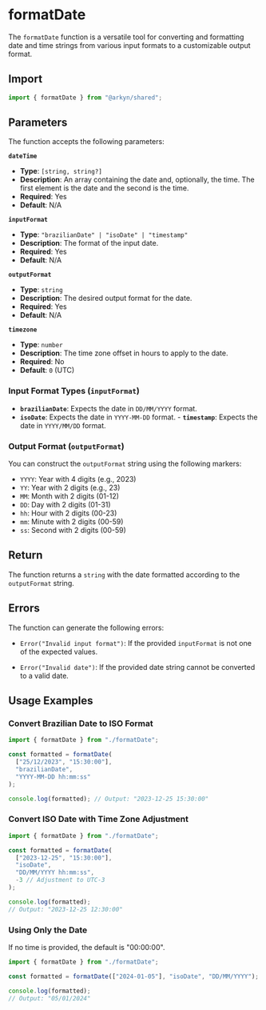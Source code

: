# formatDate

The `formatDate` function is a versatile tool for converting and formatting date and time strings from various input formats to a customizable output format.

## Import

```ts
import { formatDate } from "@arkyn/shared";
```

## Parameters

The function accepts the following parameters:

**`dateTime`**

- **Type**: `[string, string?]`
- **Description**: An array containing the date and, optionally, the time. The first element is the date and the second is the time.
- **Required**: Yes
- **Default**: N/A

**`inputFormat`**

- **Type**: `"brazilianDate" | "isoDate" | "timestamp"`
- **Description**: The format of the input date.
- **Required**: Yes
- **Default**: N/A

**`outputFormat`**

- **Type**: `string`
- **Description**: The desired output format for the date.
- **Required**: Yes
- **Default**: N/A

**`timezone`**

- **Type**: `number`
- **Description**: The time zone offset in hours to apply to the date.
- **Required**: No
- **Default**: `0` (UTC)

### Input Format Types (`inputFormat`)

- **`brazilianDate`**: Expects the date in `DD/MM/YYYY` format.
- **`isoDate`**: Expects the date in `YYYY-MM-DD` format. - **`timestamp`**: Expects the date in `YYYY/MM/DD` format.

### Output Format (`outputFormat`)

You can construct the `outputFormat` string using the following markers:

- `YYYY`: Year with 4 digits (e.g., 2023)
- `YY`: Year with 2 digits (e.g., 23)
- `MM`: Month with 2 digits (01-12)
- `DD`: Day with 2 digits (01-31)
- `hh`: Hour with 2 digits (00-23)
- `mm`: Minute with 2 digits (00-59)
- `ss`: Second with 2 digits (00-59)

## Return

The function returns a `string` with the date formatted according to the `outputFormat` string.

## Errors

The function can generate the following errors:

- `Error("Invalid input format")`: If the provided `inputFormat` is not one of the expected values.

- `Error("Invalid date")`: If the provided date string cannot be converted to a valid date.

## Usage Examples

### Convert Brazilian Date to ISO Format

```javascript
import { formatDate } from "./formatDate";

const formatted = formatDate(
  ["25/12/2023", "15:30:00"],
  "brazilianDate",
  "YYYY-MM-DD hh:mm:ss"
);

console.log(formatted); // Output: "2023-12-25 15:30:00"
```

### Convert ISO Date with Time Zone Adjustment

```javascript
import { formatDate } from "./formatDate";

const formatted = formatDate(
  ["2023-12-25", "15:30:00"],
  "isoDate",
  "DD/MM/YYYY hh:mm:ss",
  -3 // Adjustment to UTC-3
);

console.log(formatted);
// Output: "2023-12-25 12:30:00"
```

### Using Only the Date

If no time is provided, the default is "00:00:00".

```javascript
import { formatDate } from "./formatDate";

const formatted = formatDate(["2024-01-05"], "isoDate", "DD/MM/YYYY");

console.log(formatted);
// Output: "05/01/2024"
```
